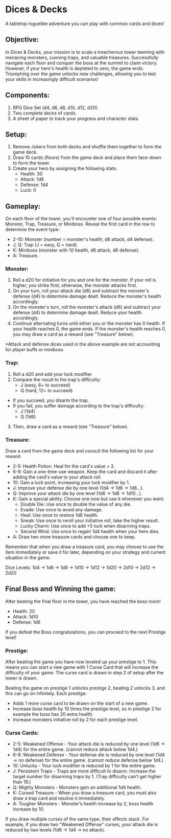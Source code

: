 # Dices & Decks

A tabletop roguelike adventure you can play with common cards and dices!

## Objective:

In Dices & Decks, your mission is to scale a treacherous tower teeming with menacing monsters, cunning traps, and valuable treasures. Successfully navigate each floor and conquer the boss at the summit to claim victory. However, if your hero's health is depleted to zero, the game ends. Triumphing over the game unlocks new challenges, allowing you to test your skills in increasingly difficult scenarios!

## Components:

1. RPG Dice Set (d4, d6, d8, d10, d12, d20).
2. Two complete decks of cards.
3. A sheet of paper to track your progress and character stats.

## Setup:

1. Remove Jokers from both decks and shuffle them together to form the game deck.
2. Draw 10 cards (floors) from the game deck and place them face-down to form the tower.
3. Create your hero by assigning the following stats:
    * Health: 30
    * Attack: 1d6
    * Defense: 1d4
    * Luck: 0

## Gameplay:

On each floor of the tower, you'll encounter one of four possible events: Monster, Trap, Treasure, or Miniboss. Reveal the first card in the row to determine the event type:

* 2-10: Monster (number = monster's health, d6 attack, d4 defense).
* J, Q: Trap (J = easy, Q = hard).
* K: Miniboss (monster with 10 health, d8 attack, d6 defense).
* A: Treasure.

### Monster:

1. Roll a d20 for initiative for you and one for the monster. If your roll is higher, you strike first; otherwise, the monster attacks first.
2. On your turn, roll your attack die (d6) and subtract the monster's defense (d4) to determine damage dealt. Reduce the monster's health accordingly.
3. On the monster's turn, roll the monster's attack (d6) and subtract your defense (d4) to determine damage dealt. Reduce your health accordingly.
4. Continue alternating turns until either you or the monster has 0 health. If your health reaches 0, the game ends. If the monster's health reaches 0, you may draw a card as a reward (see "Treasure" below).

*Attack and defense dices used in the above example are not accounting for player buffs or miniboss

### Trap:

1. Roll a d20 and add your luck modifier.
2. Compare the result to the trap's difficulty:
    - J (easy, 6+ to succeed)
    - Q (hard, 12+ to succeed)
- If you succeed, you disarm the trap.
- If you fail, you suffer damage according to the trap's difficulty:
    - J (1d4)
    - Q (1d6)
3. Then, draw a card as a reward (see "Treasure" below).

### Treasure:

Draw a card from the game deck and consult the following list for your reward:

* 2-5: Health Potion. Heal for the card's value + 2.
* 6-9: Gain a one-time-use weapon. Keep the card and discard it after adding the card's value to your attack roll.
* 10: Gain a luck point, increasing your luck modifier by 1.
* J: Improve your defense die by one level (1d4 -> 1d6 -> 1d8…).
* Q: Improve your attack die by one level (1d6 -> 1d8 -> 1d10…).
* K: Gain a special ability. Choose one now but use it whenever you want:
    * Double Die: Use once to double the value of any die.
    * Evade: Use once to avoid any damage.
    * Heal: Use once to restore 1d6 health.
    * Sneak: Use once to reroll your initiative roll, take the higher result.
    * Lucky Charm: Use once to add +5 luck when disarming traps.
    * Second Wind: Use once to regain 1d4 health when your hero dies.
* A: Draw two more treasure cards and choose one to keep.

Remember that when you draw a treasure card, you may choose to use the item immediately or save it for later, depending on your strategy and current situation in the game.

Dice Levels: 1d4 -> 1d6 -> 1d8 -> 1d10 -> 1d12 -> 1d20 -> 2d10 -> 2d12 -> 2d20

## Final Boss and Winning the game:

After beating the final floor in the tower, you have reached the boss room!

* Health: 20
* Attack: 1d10
* Defense: 1d6

If you defeat the Boss congratulations, you can proceed to the next Prestige level!

### Prestige:

After beating the game you have now leveled up your prestige to 1. This means you can start a new game with 1 Curse Card that will increase the difficulty of your game. The curse card is drawn in step 2 of setup after the tower is drawn.

Beating the game on prestige 1 unlocks prestige 2, beating 2 unlocks 3, and this can go on infinitely. Each prestige: 

- Adds 1 more curse card to be drawn on the start of a new game.
- Increase boss health by 10 times the prestige level, so in prestige 2 for example the boss has 20 extra health.
- Increase monsters initiative roll by 2 for each prestige level.

### Curse Cards:

* 2-5: Weakened Offense - Your attack die is reduced by one level (1d6 -> 1d4) for the entire game. (cannot reduce attack below 1d4.)
* 6-9: Weakened Defense - Your defense die is reduced by one level (1d4 -> no defense) for the entire game. (cannot reduce defense below 1d4.)
* 10: Unlucky - Your luck modifier is reduced by 1 for the entire game.
* J: Persistent Traps - Traps are more difficult to disarm. Increase the target number for disarming traps by 1. (Trap difficulty can’t get higher than 19.)
* Q: Mighty Monsters - Monsters gain an additional 1d4 health.
* K: Cursed Treasure - When you draw a treasure card, you must also draw a trap card and resolve it immediately.
* A: Tougher Monsters - Monster’s health increase by 2, boss health increase by 10.

If you draw multiple curses of the same type, their effects stack. For example, if you draw two "Weakened Offense" curses, your attack die is reduced by two levels (1d6 -> 1d4 -> no attack).
